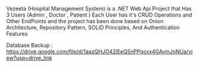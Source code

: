 Vezeeta (Hospital Management System) is a .NET Web Api Project that Has 3 Users (Admin , Doctor , Patient ) Each User has it's CRUD Operations and Other EndPoints
and the project has been done based on Onion Architecture, Repository Pattern, SOLID Principles, And Authentication Features

Database Backup : https://drive.google.com/file/d/1aazQHJO42lEeQ5nPPqcxx4GAvinJnNUa/view?usp=drive_link
